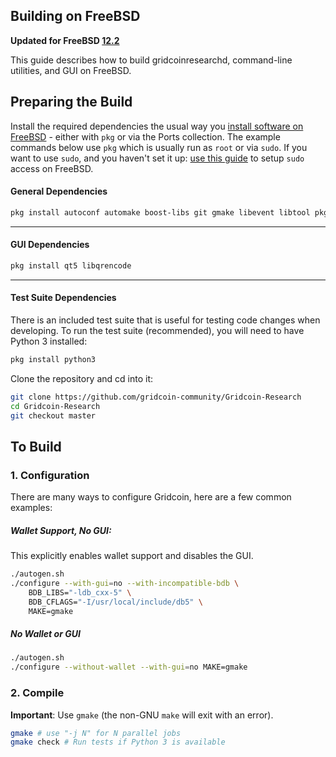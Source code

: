 Building on FreeBSD
--------------------

**Updated for FreeBSD [12.2](https://www.freebsd.org/releases/12.2R/announce.html)**

This guide describes how to build gridcoinresearchd, command-line utilities, and GUI on FreeBSD.

Preparing the Build
--------------------

Install the required dependencies the usual way you [install software on FreeBSD](https://www.freebsd.org/doc/en/books/handbook/ports.html) - either with `pkg` or via the Ports collection. The example commands below use `pkg` which is usually run as `root` or via `sudo`. If you want to use `sudo`, and you haven't set it up: [use this guide](http://www.freebsdwiki.net/index.php/Sudo%2C_configuring) to setup `sudo` access on FreeBSD.
#### General Dependencies
```bash
pkg install autoconf automake boost-libs git gmake libevent libtool pkgconf db5 openssl libzip

```
---
#### GUI Dependencies
```bash
pkg install qt5 libqrencode
```

---
#### Test Suite Dependencies
There is an included test suite that is useful for testing code changes when developing.
To run the test suite (recommended), you will need to have Python 3 installed:

```bash
pkg install python3
```

Clone the repository and cd into it:

``` bash
git clone https://github.com/gridcoin-community/Gridcoin-Research
cd Gridcoin-Research
git checkout master
```

To Build
---------------------
### 1. Configuration

There are many ways to configure Gridcoin, here are a few common examples:
##### Wallet Support, No GUI:
This explicitly enables wallet support and disables the GUI.
```bash
./autogen.sh
./configure --with-gui=no --with-incompatible-bdb \
    BDB_LIBS="-ldb_cxx-5" \
    BDB_CFLAGS="-I/usr/local/include/db5" \
    MAKE=gmake
```

##### No Wallet or GUI
``` bash
./autogen.sh
./configure --without-wallet --with-gui=no MAKE=gmake
```

### 2. Compile
**Important**: Use `gmake` (the non-GNU `make` will exit with an error).

```bash
gmake # use "-j N" for N parallel jobs
gmake check # Run tests if Python 3 is available
```
